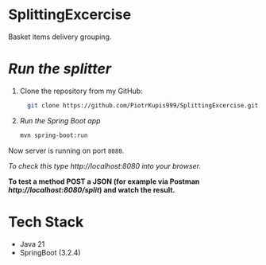 # SplittingExcercise

 Basket items delivery grouping.

# *Run the splitter*
1. Clone the repository from my GitHub:

   ```bash
     git clone https://github.com/PiotrKupis999/SplittingExcercise.git
   ```
2. *Run the Spring Boot app*

   ```bash
   mvn spring-boot:run
   ```
Now server is running on port `8080`.

*To check this type http://localhost:8080 into your browser.*

**To test a method POST a JSON (for example via Postman *http://localhost:8080/split*) and watch the result.**


# Tech Stack
- Java 21
- SpringBoot (3.2.4)
 
